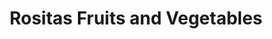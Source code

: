 ---
title: "Rositas Fruits and Vegetables"
url: /goshen/rositas-fruits-and-vegetables/
shop: greengrocer
---